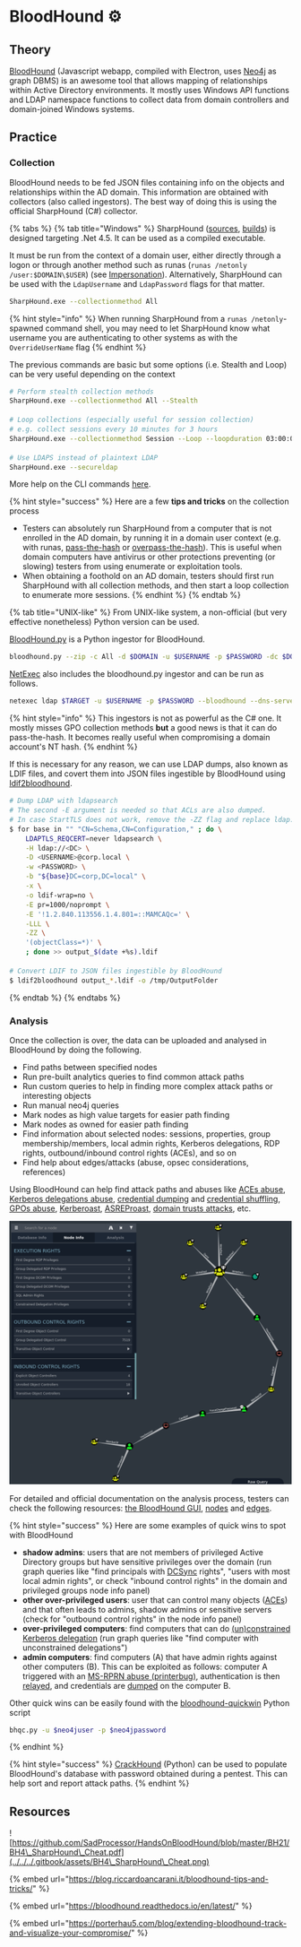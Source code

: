# BloodHound ⚙️

## Theory

[BloodHound](https://github.com/BloodHoundAD/BloodHound) (Javascript webapp, compiled with Electron, uses [Neo4j](https://neo4j.com/) as graph DBMS) is an awesome tool that allows mapping of relationships within Active Directory environments. It mostly uses Windows API functions and LDAP namespace functions to collect data from domain controllers and domain-joined Windows systems.

## Practice

### Collection

BloodHound needs to be fed JSON files containing info on the objects and relationships within the AD domain. This information are obtained with collectors (also called ingestors). The best way of doing this is using the official SharpHound (C#) collector.

{% tabs %}
{% tab title="Windows" %}
SharpHound ([sources](https://github.com/BloodHoundAD/SharpHound), [builds](https://github.com/BloodHoundAD/BloodHound/tree/master/Collectors)) is designed targeting .Net 4.5. It can be used as a compiled executable.

It must be run from the context of a domain user, either directly through a logon or through another method such as runas (`runas /netonly /user:$DOMAIN\$USER`) (see [Impersonation](../../../redteam/credentials/impersonation.md)). Alternatively, SharpHound can be used with the `LdapUsername` and `LdapPassword` flags for that matter.

```bash
SharpHound.exe --collectionmethod All
```

{% hint style="info" %}
When running SharpHound from a `runas /netonly`-spawned command shell, you may need to let SharpHound know what username you are authenticating to other systems as with the `OverrideUserName` flag
{% endhint %}

The previous commands are basic but some options (i.e. Stealth and Loop) can be very useful depending on the context

```bash
# Perform stealth collection methods
SharpHound.exe --collectionmethod All --Stealth

# Loop collections (especially useful for session collection)
# e.g. collect sessions every 10 minutes for 3 hours
SharpHound.exe --collectionmethod Session --Loop --loopduration 03:00:00 --loopinterval 00:10:00

# Use LDAPS instead of plaintext LDAP
SharpHound.exe --secureldap
```

More help on the CLI commands [here](https://github.com/BloodHoundAD/SharpHound#cli).

{% hint style="success" %}
Here are a few **tips and tricks** on the collection process

* Testers can absolutely run SharpHound from a computer that is not enrolled in the AD domain, by running it in a domain user context (e.g. with runas, [pass-the-hash](../../movement/ntlm/pth.md) or [overpass-the-hash](../../movement/kerberos/ptk.md)). This is useful when domain computers have antivirus or other protections preventing (or slowing) testers from using enumerate or exploitation tools.
* When obtaining a foothold on an AD domain, testers should first run SharpHound with all collection methods, and then start a loop collection to enumerate more sessions.
{% endhint %}
{% endtab %}

{% tab title="UNIX-like" %}
From UNIX-like system, a non-official (but very effective nonetheless) Python version can be used.

[BloodHound.py](https://github.com/fox-it/BloodHound.py) is a Python ingestor for BloodHound.

```bash
bloodhound.py --zip -c All -d $DOMAIN -u $USERNAME -p $PASSWORD -dc $DOMAIN_CONTROLLER
```

[NetExec](https://github.com/Pennyw0rth/NetExec) also includes the bloodhound.py ingestor and can be run as follows.

```bash
netexec ldap $TARGET -u $USERNAME -p $PASSWORD --bloodhound --dns-server $DC_IP -c All [--dns-tcp]
```

{% hint style="info" %}
This ingestors is not as powerful as the C# one. It mostly misses GPO collection methods **but** a good news is that it can do pass-the-hash. It becomes really useful when compromising a domain account's NT hash.
{% endhint %}

If this is necessary for any reason, we can use LDAP dumps, also known as LDIF files, and covert them into JSON files ingestible by BloodHound using [ldif2bloodhound](https://github.com/SySS-Research/ldif2bloodhound).

```bash
# Dump LDAP with ldapsearch
# The second -E argument is needed so that ACLs are also dumped.
# In case StartTLS does not work, remove the -ZZ flag and replace ldap:// with ldaps://
$ for base in "" "CN=Schema,CN=Configuration," ; do \
    LDAPTLS_REQCERT=never ldapsearch \
    -H ldap://<DC> \
    -D <USERNAME>@corp.local \
    -w <PASSWORD> \
    -b "${base}DC=corp,DC=local" \
    -x \
    -o ldif-wrap=no \
    -E pr=1000/noprompt \
    -E '!1.2.840.113556.1.4.801=::MAMCAQc=' \
    -LLL \
    -ZZ \
    '(objectClass=*)' \
    ; done >> output_$(date +%s).ldif
    
# Convert LDIF to JSON files ingestible by BloodHound
$ ldif2bloodhound output_*.ldif -o /tmp/OutputFolder
```
{% endtab %}
{% endtabs %}

### Analysis

Once the collection is over, the data can be uploaded and analysed in BloodHound by doing the following.

* Find paths between specified nodes
* Run pre-built analytics queries to find common attack paths
* Run custom queries to help in finding more complex attack paths or interesting objects
* Run manual neo4j queries
* Mark nodes as high value targets for easier path finding
* Mark nodes as owned for easier path finding
* Find information about selected nodes: sessions, properties, group membership/members, local admin rights, Kerberos delegations, RDP rights, outbound/inbound control rights (ACEs), and so on
* Find help about edges/attacks (abuse, opsec considerations, references)

Using BloodHound can help find attack paths and abuses like [ACEs abuse](broken-reference/), [Kerberos delegations abuse](../../movement/kerberos/delegations/), [credential dumping](../../movement/credentials/dumping.md) and [credential shuffling](../../movement/credentials/credential-shuffling.md), [GPOs abuse](../../movement/group-policies.md), [Kerberoast](../../movement/kerberos/kerberoast.md), [ASREProast](../../movement/kerberos/asreproast.md), [domain trusts attacks](../../movement/domain-trusts.md), etc.

![](<../../../.gitbook/assets/Screenshot from 2020-12-08 15-29-30.png>)

For detailed and official documentation on the analysis process, testers can check the following resources: [the BloodHound GUI](https://bloodhound.readthedocs.io/en/latest/data-analysis/bloodhound-gui.html), [nodes](https://bloodhound.readthedocs.io/en/latest/data-analysis/nodes.html) and [edges](https://bloodhound.readthedocs.io/en/latest/data-analysis/edges.html).

{% hint style="success" %}
Here are some examples of quick wins to spot with BloodHound

* **shadow admins**: users that are not members of privileged Active Directory groups but have sensitive privileges over the domain (run graph queries like "find principals with [DCSync](../../../redteam/credentials/dumping/os-credentials/windows-and-active-directory/dcsync.md) rights", "users with most local admin rights", or check "inbound control rights" in the domain and privileged groups node info panel)
* **other over-privileged users**: user that can control many objects ([ACEs](broken-reference/)) and that often leads to admins, shadow admins or sensitive servers (check for "outbound control rights" in the node info panel)
* **over-privileged computers**: find computers that can do [(un)constrained Kerberos delegation](../../movement/kerberos/delegations/) (run graph queries like "find computer with unconstrained delegations")
* **admin computers**: find computers (A) that have admin rights against other computers (B). This can be exploited as follows: computer A triggered with an [MS-RPRN abuse (printerbug),](../../movement/mitm-and-coerced-authentications/ms-rprn.md) authentication is then [relayed](../../movement/ntlm/relay.md), and credentials are [dumped](../../movement/credentials/dumping.md) on the computer B.

Other quick wins can be easily found with the [bloodhound-quickwin](https://github.com/kaluche/bloodhound-quickwin) Python script

```bash
bhqc.py -u $neo4juser -p $neo4jpassword
```
{% endhint %}

{% hint style="success" %}
[CrackHound](https://github.com/trustedsec/CrackHound) (Python) can be used to populate BloodHound's database with password obtained during a pentest. This can help sort and report attack paths.
{% endhint %}

## Resources

![https://github.com/SadProcessor/HandsOnBloodHound/blob/master/BH21/BH4\_SharpHound\_Cheat.pdf](../../../.gitbook/assets/BH4\_SharpHound\_Cheat.png)

{% embed url="https://blog.riccardoancarani.it/bloodhound-tips-and-tricks/" %}

{% embed url="https://bloodhound.readthedocs.io/en/latest/" %}

{% embed url="https://porterhau5.com/blog/extending-bloodhound-track-and-visualize-your-compromise/" %}
